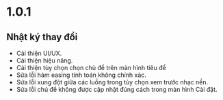 # 1.0.1

## Nhật ký thay đổi

- Cải thiện UI/UX.
- Cải thiện hiệu năng.
- Cải thiện tùy chọn chọn chủ đề trên màn hình tiêu đề
- Sửa lỗi hàm easing tính toán không chính xác.
- Sửa lỗi xung đột giữa các luồng trong tùy chọn xem trước nhạc nền.
- Sửa lỗi chủ đề không được cập nhật đúng cách trong màn hình Cài đặt.
